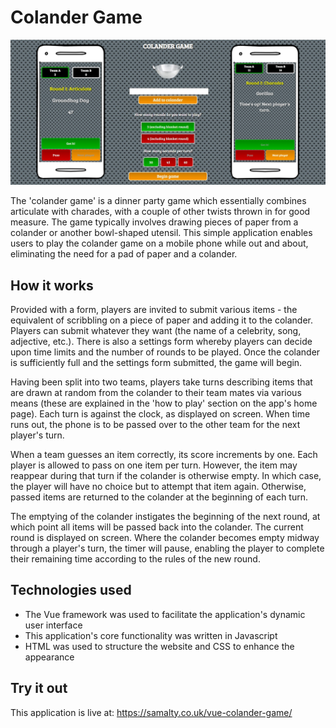 # Colander Game

![](src/assets/colander3.png)

The 'colander game' is a dinner party game which essentially combines articulate with charades, with a couple of other twists thrown in for good measure. The game typically involves drawing pieces of paper from a colander or another bowl-shaped utensil. This simple application enables users to play the colander game on a mobile phone while out and about, eliminating the need for a pad of paper and a colander.

## How it works

Provided with a form, players are invited to submit various items - the equivalent of scribbling on a piece of paper and adding it to the colander. Players can submit whatever they want (the name of a celebrity, song, adjective, etc.). There is also a settings form whereby players can decide upon time limits and the number of rounds to be played. Once the colander is sufficiently full and the settings form submitted, the game will begin.

Having been split into two teams, players take turns describing items that are drawn at random from the colander to their team mates via various means (these are explained in the 'how to play' section on the app's home page). Each turn is against the clock, as displayed on screen. When time runs out, the phone is to be passed over to the other team for the next player's turn.

When a team guesses an item correctly, its score increments by one. Each player is allowed to pass on one item per turn. However, the item may reappear during that turn if the colander is otherwise empty. In which case, the player will have no choice but to attempt that item again. Otherwise, passed items are returned to the colander at the beginning of each turn.

The emptying of the colander instigates the beginning of the next round, at which point all items will be passed back into the colander. The current round is displayed on screen. Where the colander becomes empty midway through a player's turn, the timer will pause, enabling the player to complete their remaining time according to the rules of the new round.

## Technologies used

- The Vue framework was used to facilitate the application's dynamic user interface
- This application's core functionality was written in Javascript
- HTML was used to structure the website and CSS to enhance the appearance

## Try it out

This application is live at: https://samalty.co.uk/vue-colander-game/
